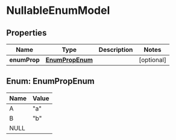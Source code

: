 # NullableEnumModel

## Properties
Name | Type | Description | Notes
------------ | ------------- | ------------- | -------------
**enumProp** | [**EnumPropEnum**](#EnumPropEnum) |  |  [optional]

<a name="EnumPropEnum"></a>
## Enum: EnumPropEnum
Name | Value
---- | -----
A | &quot;a&quot;
B | &quot;b&quot;
NULL | 
